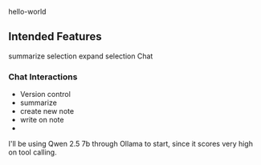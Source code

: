 hello-world
## Intended Features
summarize selection
expand selection
Chat

### Chat Interactions
- Version control
- summarize
- create new note
- write on note
- 


I'll be using Qwen 2.5 7b through Ollama to start, since it scores very high on tool calling.